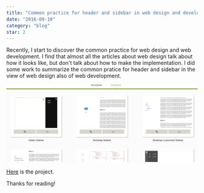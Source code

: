 ```yaml
---
title: "Common practice for header and sidebar in web design and development"
date: "2016-09-10"
category: "blog"
star: 2
---
```


Recently, I start to discover the common practice for web design and web development. I find that almost all the articles about web design talk about how it looks like, but don't talk about how to make the implementation. I did some work to summarize the common pratice for header and sidebar in the view of web design also of web development.

![](images/practice/1.png)

[Here](https://albertwhite.github.io/common-practice-for-headbar-and-sidebar/) is the project.

Thanks for reading!
